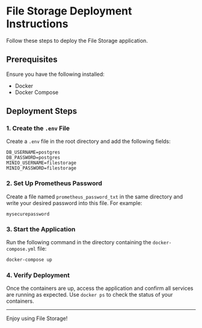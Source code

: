 # File Storage Deployment Instructions

Follow these steps to deploy the File Storage application.

## Prerequisites
Ensure you have the following installed:
- Docker
- Docker Compose

## Deployment Steps

### 1. Create the `.env` File
Create a `.env` file in the root directory and add the following fields:
```env
DB_USERNAME=postgres
DB_PASSWORD=postgres
MINIO_USERNAME=filestorage
MINIO_PASSWORD=filestorage
```

### 2. Set Up Prometheus Password
Create a file named `prometheus_password_txt` in the same directory and write your desired password into this file. For example:
```plaintext
mysecurepassword
```

### 3. Start the Application
Run the following command in the directory containing the `docker-compose.yml` file:
```bash
docker-compose up
```

### 4. Verify Deployment
Once the containers are up, access the application and confirm all services are running as expected. Use `docker ps` to check the status of your containers.

---

Enjoy using File Storage!
